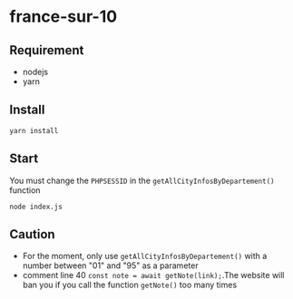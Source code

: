 # france-sur-10

## Requirement

- nodejs
- yarn

## Install

`yarn install`

## Start
You must change the `PHPSESSID` in the `getAllCityInfosByDepartement()` function

`node index.js`

## Caution

- For the moment, only use `getAllCityInfosByDepartement()` with a number between "01" and "95" as a parameter
- comment line 40 `const note = await getNote(link);`.The website will ban you if you call the function `getNote()` too many times
